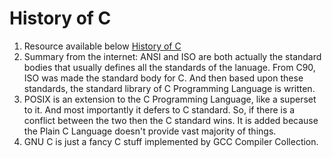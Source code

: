 # History of C
1. Resource available below
[History of C](https://en.cppreference.com/w/c/language/history)
2. Summary from the internet:
ANSI and ISO are both actually the standard bodies that usually defines all the standards of the lanuage. From C90, ISO was made the standard body for C. And then based upon these standards, the standard library of C Programming Language is written.
3. POSIX is an extension to the C Programming Language, like a superset to it. And most importantly it defers to C standard. So, if there is a conflict between the two then the C standard wins. It is added because the Plain C Language doesn't provide vast majority of things.
4. GNU C is just a fancy C stuff implemented by GCC Compiler Collection.